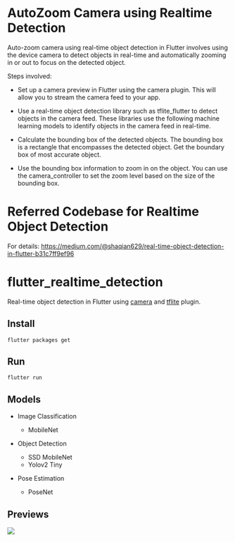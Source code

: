 # AutoZoom Camera using Realtime Detection


Auto-zoom camera using real-time object detection in Flutter involves using the device camera to detect objects in real-time and automatically zooming in or out to focus on the detected object.




Steps involved:

- Set up a camera preview in Flutter using the camera plugin. This will allow you to stream the camera feed to your app.

- Use a real-time object detection library such as tflite_flutter to detect objects in the camera feed. These libraries use the following machine learning models to identify objects in the camera feed in real-time.

- Calculate the bounding box of the detected objects. The bounding box is a rectangle that encompasses the detected object. Get the boundary box of most accurate object.

- Use the bounding box information to zoom in on the object. You can use the camera_controller to set the zoom level based on the size of the bounding box.





# Referred Codebase for Realtime Object Detection


For details: https://medium.com/@shaqian629/real-time-object-detection-in-flutter-b31c7ff9ef96

# flutter_realtime_detection

Real-time object detection in Flutter using [camera](https://pub.dartlang.org/packages/camera) and [tflite](https://pub.dartlang.org/packages/tflite) plugin. 

## Install 

```
flutter packages get
```

## Run

```
flutter run
```

## Models

- Image Classification
  - MobileNet

- Object Detection
  - SSD MobileNet
  - Yolov2 Tiny

- Pose Estimation 
  - PoseNet

## Previews

![](preview.jpg) 

